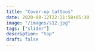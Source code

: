 ```yaml
---
title: "Cover-up tattoos"
date: 2020-08-12T22:21:58+05:30
image: "/images/s12.jpg"
tags: ["slider"]
description: "top"
draft: false
---
```


